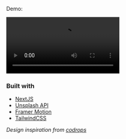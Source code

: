 Demo:

![demo gif](.github/demo_1.mp4)

### Built with

- [NextJS](https://nextjs.org/)
- [Unsplash API](https://unsplash.com/)
- [Framer Motion](https://www.framer.com/motion/)
- [TailwindCSS](https://tailwindcss.com/)

_Design inspiration from [codrops](https://twitter.com/codrops/status/1369637137461768193)_
